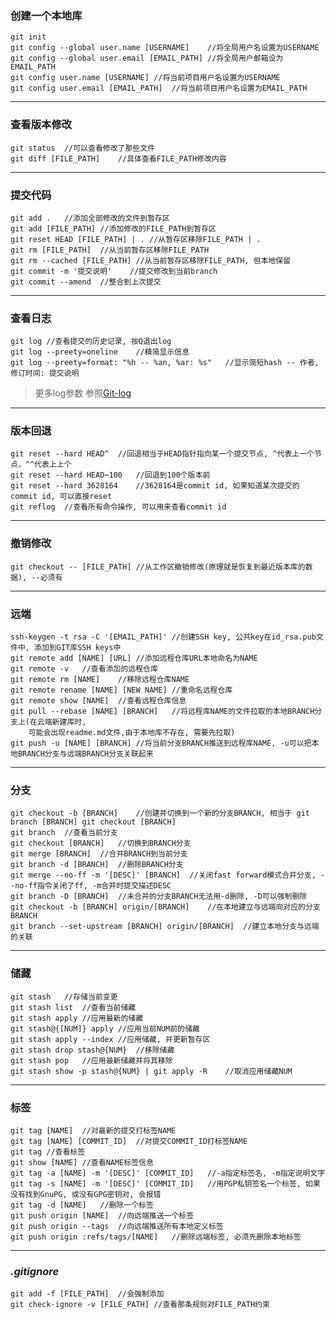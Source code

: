 [Git-log]:https://git-scm.com/book/zh/v1/Git-%E5%9F%BA%E7%A1%80-%E6%9F%A5%E7%9C%8B%E6%8F%90%E4%BA%A4%E5%8E%86%E5%8F%B2
### 创建一个本地库
	git init
	git config --global user.name [USERNAME]	//将全局用户名设置为USERNAME
	git config --global user.email [EMAIL_PATH]	//将全局用户邮箱设为EMAIL_PATH
	git config user.name [USERNAME]	//将当前项目用户名设置为USERNAME
	git config user.email [EMAIL_PATH]	//将当前项目用户名设置为EMAIL_PATH

---
### 查看版本修改
	git status	//可以查看修改了那些文件
	git diff [FILE_PATH]	//具体查看FILE_PATH修改内容

---
### 提交代码
	git add .	//添加全部修改的文件到暂存区
	git add [FILE_PATH]	//添加修改的FILE_PATH到暂存区
	git reset HEAD [FILE_PATH] | . //从暂存区移除FILE_PATH | .
	git rm [FILE_PATH]	//从当前暂存区移除FILE_PATH
	git rm --cached [FILE_PATH]	//从当前暂存区移除FILE_PATH, 但本地保留
	git commit -m '提交说明'	//提交修改到当前branch
	git commit --amend	//整合到上次提交

---
### 查看日志
	git log	//查看提交的历史记录, 按Q退出log
	git log --preety=oneline	//精简显示信息
	git log --preety=format: "%h -- %an, %ar: %s"	//显示简短hash -- 作者, 修订时间: 提交说明

>更多log参数 参照[Git-log][Git-log]

---
### 版本回退
	git reset --hard HEAD^	//回退相当于HEAD指针指向某一个提交节点, ^代表上一个节点，^^代表上上个
	git reset --hard HEAD~100	//回退到100个版本前
	git reset --hard 3628164	//3628164是commit id, 如果知道某次提交的commit id, 可以直接reset
	git reflog	//查看所有命令操作, 可以用来查看commit id

---
### 撤销修改
	git checkout -- [FILE_PATH]	//从工作区撤销修改(原理就是恢复到最近版本库的数据), --必须有

---
### 远端
	ssh-keygen -t rsa -C '[EMAIL_PATH]'	//创建SSH key, 公共key在id_rsa.pub文件中, 添加到GIT库SSH keys中
	git remote add [NAME] [URL]	//添加远程仓库URL本地命名为NAME
	git remote -v	//查看添加的远程仓库
	git remote rm [NAME]	//移除远程仓库NAME
	git remote rename [NAME] [NEW NAME]	//重命名远程仓库
	git remote show [NAME]	//查看远程仓库信息
	git pull --rebase [NAME] [BRANCH]	//将远程库NAME的文件拉取的本地BRANCH分支上(在云端新建库时,
		可能会出现readme.md文件,由于本地库不存在, 需要先拉取)
	git push -u [NAME] [BRANCH]	//将当前分支BRANCH推送到远程库NAME, -u可以把本地BRANCH分支与远端BRANCH分支关联起来

---
### 分支
	git checkout -b [BRANCH]	//创建并切换到一个新的分支BRANCH, 相当于 git branch [BRANCH] git checkout [BRANCH]
	git branch	//查看当前分支
	git checkout [BRANCH]	//切换到BRANCH分支
	git merge [BRANCH]	//合并BRANCH到当前分支
	git branch -d [BRANCH]	//删除BRANCH分支
	git merge --no-ff -m '[DESC]' [BRANCH]	//关闭fast forward模式合并分支, --no-ff指令关闭了ff, -m合并时提交描述DESC
	git branch -D [BRANCH]	//未合并的分支BRANCH无法用-d删除, -D可以强制删除
	git checkout -b [BRANCH] origin/[BRANCH]	//在本地建立与远端向对应的分支BRANCH
	git branch --set-upstream [BRANCH] origin/[BRANCH]	//建立本地分支与远端的关联

---
### 储藏
	git stash	//存储当前变更
	git stash list	//查看当前储藏
	git stash apply	//应用最新的储藏
	git stash@{[NUM]} apply	//应用当前NUM前的储藏
	git stash apply --index	//应用储藏, 并更新暂存区
	git stash drop stash@{NUM}	//移除储藏
	git stash pop	//应用最新储藏并将其移除
	git stash show -p stash@{NUM} | git apply -R	//取消应用储藏NUM

---
### 标签
	git tag [NAME]	//对最新的提交打标签NAME
	git tag [NAME] [COMMIT_ID]	//对提交COMMIT_ID打标签NAME
	git tag	//查看标签
	git show [NAME]	//查看NAME标签信息
	git tag -a [NAME] -m '[DESC]' [COMMIT_ID]	//-a指定标签名, -m指定说明文字
	git tag -s [NAME] -m '[DESC]' [COMMIT_ID]	//用PGP私钥签名一个标签, 如果没有找到GnuPG, 或没有GPG密钥对, 会报错
	git tag -d [NAME]	//删除一个标签
	git push origin [NAME]	//向远端推送一个标签
	git push origin --tags	//向远端推送所有本地定义标签
	git push origin :refs/tags/[NAME]	//删除远端标签, 必须先删除本地标签

---
### _.gitignore_
	git add -f [FILE_PATH]	//会强制添加
	git check-ignore -v [FILE_PATH]	//查看那条规则对FILE_PATH约束